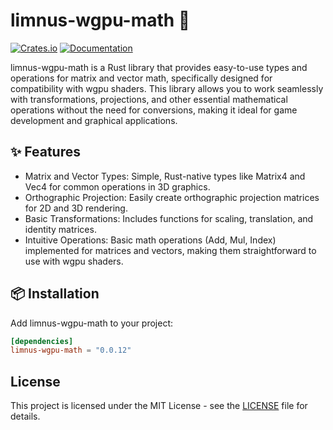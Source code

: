 # limnus-wgpu-math 🧱

[![Crates.io](https://img.shields.io/crates/v/limnus-gpu-math)](https://crates.io/crates/limnus-gpu-math)
[![Documentation](https://docs.rs/limnus-gpu-math/badge.svg)](https://docs.rs/limnus-gpu-math)

limnus-wgpu-math is a Rust library that provides easy-to-use types and operations for matrix and vector math,
specifically designed for compatibility with wgpu shaders. This library allows you to work seamlessly with
transformations, projections, and other essential mathematical operations without the need for conversions, making it
ideal for game development and graphical applications.

## ✨ Features

- Matrix and Vector Types: Simple, Rust-native types like Matrix4 and Vec4 for common operations in 3D graphics.
- Orthographic Projection: Easily create orthographic projection matrices for 2D and 3D rendering.
- Basic Transformations: Includes functions for scaling, translation, and identity matrices.
- Intuitive Operations: Basic math operations (Add, Mul, Index) implemented for matrices and vectors, making them
  straightforward to use with wgpu shaders.

## 📦 Installation

Add limnus-wgpu-math to your project:

```toml
[dependencies]
limnus-wgpu-math = "0.0.12"
```

## License

This project is licensed under the MIT License - see the [LICENSE](LICENSE) file for details.
